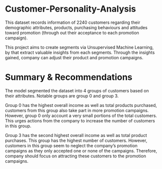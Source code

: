 # Customer-Personality-Analysis
This dataset records information of 2240 customers regarding their demographic attributes, products, purchasing behaviours and attitudes toward promotion (through out their acceptance to each promotion campaign).

This project aims to create segments via Unsupervised Machine Learning, by that extract valuable insights from each segments. Through the insights gained, company can adjust their product and promotion campaigns.
# Summary & Recommendations

The model segmented the dataset into 4 groups of customers based on their attributes. Notable groups are group 0 and group 3.

Group 0 has the highest overall income as well as total products purchased, customers from this group also take part in more promotion campaigns. However, group 0 only account a very small portions of the total customers. This urges actions from the company to increase the number of customers in this group.

Group 3 has the second highest overall income as well as total product purchases. This group has the highest number of customers. However, customers in this group seem to neglect the company’s promotion campaigns as they only accepted one or none of the campaigns. Therefore, company should focus on attracting these customers to the promotion campaigns.
